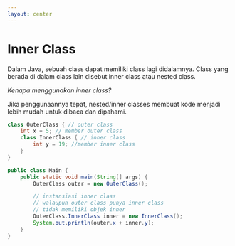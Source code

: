 ```yaml
---
layout: center
---
```


# Inner Class

<div class="grid grid-cols-2 gap-y-10 gap-x-6 mt-4">
<div class='flex-row'>
<div class='text-base text-justify mt-4'>

Dalam Java, sebuah class dapat memiliki class lagi didalamnya. Class yang berada di dalam class lain disebut inner class atau nested class.  

*Kenapa menggunakan inner class?*  

Jika penggunaannya tepat, nested/inner classes membuat kode menjadi lebih mudah untuk dibaca dan dipahami.  

</div>
</div>

<div class='flex-row'>
<div class='text-base text-justify mt-4' v-click="1">

```java
class OuterClass { // outer class
    int x = 5; // member outer class
    class InnerClass { // inner class
        int y = 19; //member inner class
    }
}

public class Main {
    public static void main(String[] args) {
        OuterClass outer = new OuterClass();

        // instansiasi inner class
        // walaupun outer class punya inner class
        // tidak memiliki objek inner
        OuterClass.InnerClass inner = new InnerClass();
        System.out.println(outer.x + inner.y);
    }
}
```

</div>
</div>

</div>
